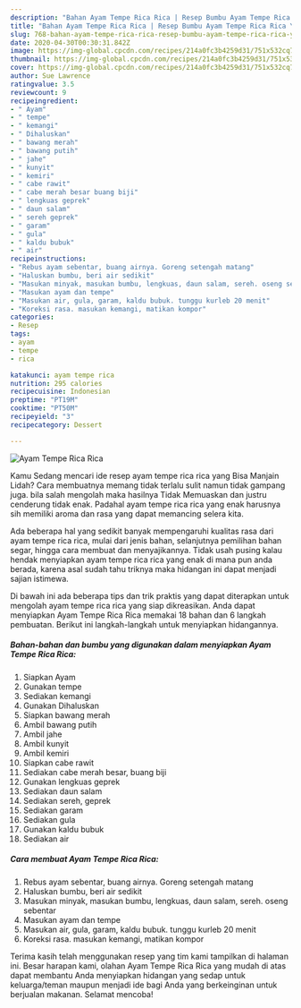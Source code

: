 ```yaml
---
description: "Bahan Ayam Tempe Rica Rica | Resep Bumbu Ayam Tempe Rica Rica Yang Lezat Sekali"
title: "Bahan Ayam Tempe Rica Rica | Resep Bumbu Ayam Tempe Rica Rica Yang Lezat Sekali"
slug: 768-bahan-ayam-tempe-rica-rica-resep-bumbu-ayam-tempe-rica-rica-yang-lezat-sekali
date: 2020-04-30T00:30:31.842Z
image: https://img-global.cpcdn.com/recipes/214a0fc3b4259d31/751x532cq70/ayam-tempe-rica-rica-foto-resep-utama.jpg
thumbnail: https://img-global.cpcdn.com/recipes/214a0fc3b4259d31/751x532cq70/ayam-tempe-rica-rica-foto-resep-utama.jpg
cover: https://img-global.cpcdn.com/recipes/214a0fc3b4259d31/751x532cq70/ayam-tempe-rica-rica-foto-resep-utama.jpg
author: Sue Lawrence
ratingvalue: 3.5
reviewcount: 9
recipeingredient:
- " Ayam"
- " tempe"
- " kemangi"
- " Dihaluskan"
- " bawang merah"
- " bawang putih"
- " jahe"
- " kunyit"
- " kemiri"
- " cabe rawit"
- " cabe merah besar buang biji"
- " lengkuas geprek"
- " daun salam"
- " sereh geprek"
- " garam"
- " gula"
- " kaldu bubuk"
- " air"
recipeinstructions:
- "Rebus ayam sebentar, buang airnya. Goreng setengah matang"
- "Haluskan bumbu, beri air sedikit"
- "Masukan minyak, masukan bumbu, lengkuas, daun salam, sereh. oseng sebentar"
- "Masukan ayam dan tempe"
- "Masukan air, gula, garam, kaldu bubuk. tunggu kurleb 20 menit"
- "Koreksi rasa. masukan kemangi, matikan kompor"
categories:
- Resep
tags:
- ayam
- tempe
- rica

katakunci: ayam tempe rica 
nutrition: 295 calories
recipecuisine: Indonesian
preptime: "PT19M"
cooktime: "PT50M"
recipeyield: "3"
recipecategory: Dessert

---
```



![Ayam Tempe Rica Rica](https://img-global.cpcdn.com/recipes/214a0fc3b4259d31/751x532cq70/ayam-tempe-rica-rica-foto-resep-utama.jpg)

Kamu Sedang mencari ide resep ayam tempe rica rica yang Bisa Manjain Lidah? Cara membuatnya memang tidak terlalu sulit namun tidak gampang juga. bila salah mengolah maka hasilnya Tidak Memuaskan dan justru cenderung tidak enak. Padahal ayam tempe rica rica yang enak harusnya sih memiliki aroma dan rasa yang dapat memancing selera kita.

Ada beberapa hal yang sedikit banyak mempengaruhi kualitas rasa dari ayam tempe rica rica, mulai dari jenis bahan, selanjutnya pemilihan bahan segar, hingga cara membuat dan menyajikannya. Tidak usah pusing kalau hendak menyiapkan ayam tempe rica rica yang enak di mana pun anda berada, karena asal sudah tahu triknya maka hidangan ini dapat menjadi sajian istimewa.




Di bawah ini ada beberapa tips dan trik praktis yang dapat diterapkan untuk mengolah ayam tempe rica rica yang siap dikreasikan. Anda dapat menyiapkan Ayam Tempe Rica Rica memakai 18 bahan dan 6 langkah pembuatan. Berikut ini langkah-langkah untuk menyiapkan hidangannya.

<!--inarticleads1-->

##### Bahan-bahan dan bumbu yang digunakan dalam menyiapkan Ayam Tempe Rica Rica:

1. Siapkan  Ayam
1. Gunakan  tempe
1. Sediakan  kemangi
1. Gunakan  Dihaluskan
1. Siapkan  bawang merah
1. Ambil  bawang putih
1. Ambil  jahe
1. Ambil  kunyit
1. Ambil  kemiri
1. Siapkan  cabe rawit
1. Sediakan  cabe merah besar, buang biji
1. Gunakan  lengkuas geprek
1. Sediakan  daun salam
1. Sediakan  sereh, geprek
1. Sediakan  garam
1. Sediakan  gula
1. Gunakan  kaldu bubuk
1. Sediakan  air




<!--inarticleads2-->

##### Cara membuat Ayam Tempe Rica Rica:

1. Rebus ayam sebentar, buang airnya. Goreng setengah matang
1. Haluskan bumbu, beri air sedikit
1. Masukan minyak, masukan bumbu, lengkuas, daun salam, sereh. oseng sebentar
1. Masukan ayam dan tempe
1. Masukan air, gula, garam, kaldu bubuk. tunggu kurleb 20 menit
1. Koreksi rasa. masukan kemangi, matikan kompor




Terima kasih telah menggunakan resep yang tim kami tampilkan di halaman ini. Besar harapan kami, olahan Ayam Tempe Rica Rica yang mudah di atas dapat membantu Anda menyiapkan hidangan yang sedap untuk keluarga/teman maupun menjadi ide bagi Anda yang berkeinginan untuk berjualan makanan. Selamat mencoba!
